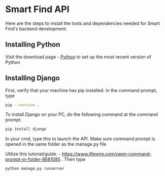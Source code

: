 # Smart Find API
Here are the steps to install the tools and dependencies needed for Smart Find's backend development.

## Installing Python
Visit the download page - [Python](https://www.python.org/downloads) to set up the most recent version of Python

## Installing Django
First, verify that your machine has pip installed. In the command prompt, type
```bash
pip --version .
```
To install Django on your PC, do the following command at the command prompt.
```bash
pip install django
```

In your cmd, type this to launch the API.
Make sure command prompt is opened in the same folder as the manage.py file

Utilize this tutorial/guide. - https://www.lifewire.com/open-command-prompt-in-folder-8681085 . Then type 

```bash
python manage.py runserver
```

